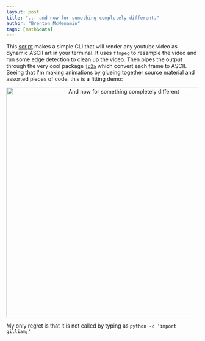```yaml
---
layout: post
title: "... and now for something completely different."
author: "Brenton McMenamin"
tags: [math&data]
---
```


This [script](https://github.com/bmcmenamin/sundries/blob/master/gilliam/youtube_in_terminal.sh) makes a simple CLI that will render any youtube video as dynamic ASCII art in your terminal. It uses `ffmpeg` to resample the video and run some edge detection to clean up the video. Then pipes the output through the very cool package [`jp2a`](https://csl.name/jp2a/) which convert each frame to ASCII. Seeing that I'm making animations by glueing together source material and assorted pieces of code, this is a fitting demo:

<div align="center">
    <img alt="And now for something completely different" src="/figs/something_different/mp_intro.gif" width="600px">
</div>

My only regret is that it is not called by typing as `python -c 'import gilliam;'`